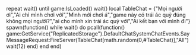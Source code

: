 repeat wait()
until game:IsLoaded()
wait()
local TableChat = {"Mọi người ơi","Ai chỉ mình chơi với","Mình mới chơi á","game này có trái ác quỷ đúng không mọi người?","ai cho mình xin trái ác quỷ với","Ai kết bạn với mình đi"}
spawn(function()
    while wait() do 
        pcall(function()
            game:GetService("ReplicatedStorage").DefaultChatSystemChatEvents.SayMessageRequest:FireServer(TableChat[math.random(0,#TableChat)],"All")
            wait(12)
        end)
    end
end)

